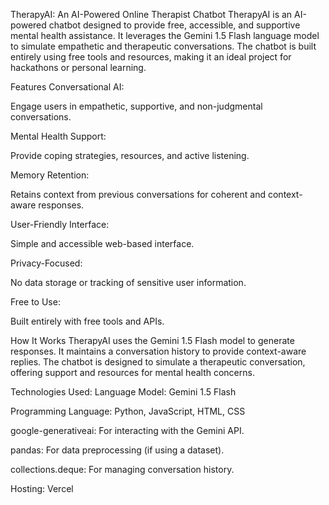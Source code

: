 TherapyAI: An AI-Powered Online Therapist Chatbot
TherapyAI is an AI-powered chatbot designed to provide free, accessible, and supportive mental health assistance. It leverages the Gemini 1.5 Flash language model to simulate empathetic and therapeutic conversations. The chatbot is built entirely using free tools and resources, making it an ideal project for hackathons or personal learning.

Features
Conversational AI:

Engage users in empathetic, supportive, and non-judgmental conversations.

Mental Health Support:

Provide coping strategies, resources, and active listening.

Memory Retention:

Retains context from previous conversations for coherent and context-aware responses.

User-Friendly Interface:

Simple and accessible web-based interface.

Privacy-Focused:

No data storage or tracking of sensitive user information.

Free to Use:

Built entirely with free tools and APIs.

How It Works
TherapyAI uses the Gemini 1.5 Flash model to generate responses. It maintains a conversation history to provide context-aware replies. The chatbot is designed to simulate a therapeutic conversation, offering support and resources for mental health concerns.

Technologies Used:
Language Model: Gemini 1.5 Flash

Programming Language: Python, JavaScript, HTML, CSS

google-generativeai: For interacting with the Gemini API.

pandas: For data preprocessing (if using a dataset).

collections.deque: For managing conversation history.

Hosting: Vercel
